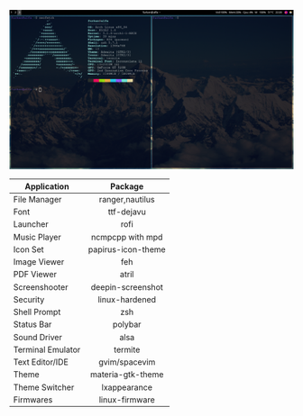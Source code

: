 ![](https://github.com/furkanonder/dotfiles/blob/master/dotfiles-screenshot.png)

|Application              |Package            |
|-------------------------|:-----------------:|
|File Manager             |ranger,nautilus    |
|Font                     |ttf-dejavu         |
|Launcher                 |rofi               |
|Music Player             |ncmpcpp with mpd   |
|Icon Set                 |papirus-icon-theme |
|Image Viewer             |feh                |
|PDF Viewer               |atril              |
|Screenshooter            |deepin-screenshot  |
|Security                 |linux-hardened     |
|Shell Prompt             |zsh                |
|Status Bar               |polybar            |
|Sound Driver             |alsa               |
|Terminal Emulator        |termite            |
|Text Editor/IDE          |gvim/spacevim      |
|Theme                    |materia-gtk-theme  |
|Theme Switcher           |lxappearance       |
|Firmwares                |linux-firmware     |
